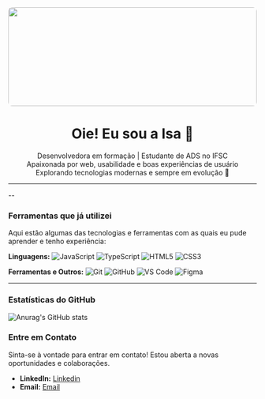 <img src="https://media4.giphy.com/media/v1.Y2lkPTc5MGI3NjExaG5maGVzYTVpZDBjbGU4amo5OWZ1OG9pYXZtb3E0Z251ZXpyemNzcSZlcD12MV9pbnRlcm5hbF9naWZfYnlfaWQmY3Q9Zw/AOSwwqVjNZlDO/giphy.gif" width="100%" style="max-height: 200px; object-fit: cover; border-radius: 8px;" />

<h1 align="center">Oie! Eu sou a Isa 💜</h1>

<p align="center">
  Desenvolvedora em formação | Estudante de ADS no IFSC  
  <br>
  Apaixonada por web, usabilidade e boas experiências de usuário  
  <br>
  Explorando tecnologias modernas e sempre em evolução 🚀
</p>

<hr>

--

### Ferramentas que já utilizei

Aqui estão algumas das tecnologias e ferramentas com as quais eu pude aprender e tenho experiência:

**Linguagens:**
![JavaScript](https://img.shields.io/badge/JavaScript-F7DF1E?style=for-the-badge&logo=javascript&logoColor=black)
![TypeScript](https://img.shields.io/badge/TypeScript-3178C6?style=for-the-badge&logo=typescript&logoColor=white)
![HTML5](https://img.shields.io/badge/HTML5-E34F26?style=for-the-badge&logo=html5&logoColor=white)
![CSS3](https://img.shields.io/badge/CSS3-1572B6?style=for-the-badge&logo=css3&logoColor=white)

**Ferramentas e Outros:**
![Git](https://img.shields.io/badge/Git-F05032?style=for-the-badge&logo=git&logoColor=white)
![GitHub](https://img.shields.io/badge/GitHub-181717?style=for-the-badge&logo=github&logoColor=white)
![VS Code](https://img.shields.io/badge/VS_Code-007ACC?style=for-the-badge&logo=visual-studio-code&logoColor=white)
![Figma](https://img.shields.io/badge/Figma-F24E1E?style=for-the-badge&logo=figma&logoColor=white)

---
### Estatísticas do GitHub

![Anurag's GitHub stats](https://github-readme-stats.vercel.app/api?username=b8llacorrea&show_icons=true&theme=midnight-purple)

### Entre em Contato

Sinta-se à vontade para entrar em contato! Estou aberta a novas oportunidades e colaborações.

* **LinkedIn:** [Linkedin](https://www.linkedin.com/in/isabella-correa-silva/)
* **Email:** [Email](isabellacorreaveiga@gmail.com)
